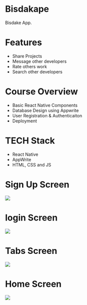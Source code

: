 # Bisdakape
Bisdake  App.

# Features
* Share Projects
* Message other developers
* Rate others work
* Search other developers

# Course Overview
* Basic React Native Components
* Database Design using Appwrite
* User Registration & Authenticaiton
* Deployment

# TECH Stack
* React Native
* AppWrite
* HTML, CSS and JS
  
# Sign Up Screen
<img src="assets/icons/signup.jpg">  

# login Screen
<img src="assets/icons/signin.jpg">  

# Tabs Screen
<img src="assets/icons/tabsscreen.jpg">

# Home Screen
<img src="assets/icons/homescreen.jpg">
  